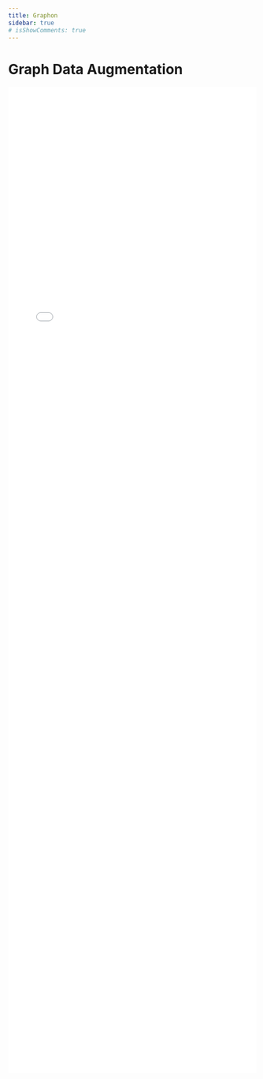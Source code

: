 ```yaml
---
title: Graphon
sidebar: true
# isShowComments: true
---
```

# Graph Data Augmentation
<ClientOnly>
<title-pv/>
</ClientOnly>

<embed src="/pdf/paper.pdf" type="application/pdf" width="100%" height="2000px" />
<!-- <embed src="/pdf/paper.pdf" width="500" height="375" type="application/pdf"> -->




<ClientOnly>
  <leave/>
</ClientOnly/>